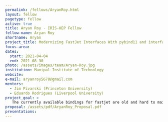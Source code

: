 ```yaml
---
permalink: /fellows/AryanRoy.html
layout: fellow
pagetype: fellow
active: true
title: Aryan Roy - IRIS-HEP Fellow
fellow-name: Aryan Roy
shortname: Aryan
project_title: Modernizing FastJet Interfaces With pybind11 and interfacing with Awkward Arrays
focus-area:
dates:
  start: 2021-04-04
  end: 2021-08-30
photo: /assets/images/team/Aryan-Roy.jpg
institution: Manipal Institute of Technology
website:
e-mail: aryanroy5678@gmail.com
mentors:
  - Jim Pivarski (Princeton University)
  - Eduardo Rodrigues (Liverpool University)
project_goal: >
   The currently available bindings for fastjet are old and hard to maintain, therefore, in this project we aim to remake the python bindings from the groundup using pybind11 and integrating support from several different python libraries such as Vector and Awkward Array to fecilitate easier handling of data and simpler maintanence in future and to ensure that the later additions to the fastjet library can be brought to python with little to no effort.
proposal: /assets/pdf/AryanRoy_Proposal.pdf
presentations:
---
```

